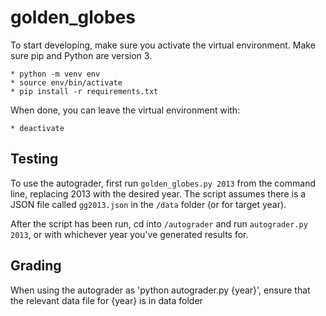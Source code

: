 # golden_globes

To start developing, make sure you activate the virtual environment. Make sure pip and Python are version 3.
	
	* python -m venv env 
	* source env/bin/activate
	* pip install -r requirements.txt

When done, you can leave the virtual environment with:
	
	* deactivate



## Testing

To use the autograder, first run `golden_globes.py 2013` from the command line, replacing 2013 with the desired year. The script assumes there is a JSON file called `gg2013.json` in the `/data` folder (or for target year).

After the script has been run, cd into `/autograder` and run `autograder.py 2013`, or with whichever year you've generated results for. 

## Grading
When using the autograder as 'python autograder.py {year}', ensure that the relevant data file for {year} is in data folder
